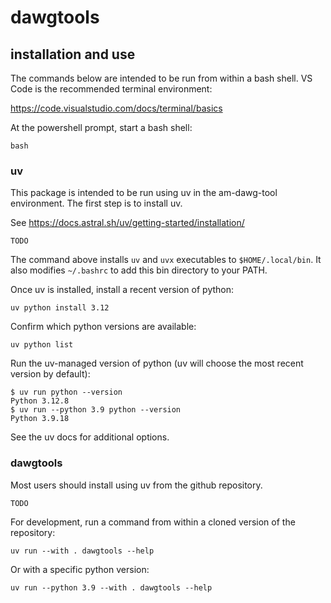 # dawgtools

## installation and use

The commands below are intended to be run from within a bash shell. VS
Code is the recommended terminal environment:

https://code.visualstudio.com/docs/terminal/basics

At the powershell prompt, start a bash shell:

```
bash
```

### uv

This package is intended to be run using uv in the am-dawg-tool
environment. The first step is to install uv.

See https://docs.astral.sh/uv/getting-started/installation/

```
TODO
```

The command above installs ``uv`` and ``uvx`` executables to
``$HOME/.local/bin``. It also modifies ``~/.bashrc`` to add this bin
directory to your PATH.

Once uv is installed, install a recent version of python:

```
uv python install 3.12
```

Confirm which python versions are available:

```
uv python list
```

Run the uv-managed version of python (uv will choose the most recent version by default):

```
$ uv run python --version
Python 3.12.8
$ uv run --python 3.9 python --version
Python 3.9.18
```

See the uv docs for additional options.

### dawgtools

Most users should install using uv from the github repository.

```
TODO
```

For development, run a command from within a cloned version of the
repository:

```
uv run --with . dawgtools --help
```

Or with a specific python version:

```
uv run --python 3.9 --with . dawgtools --help
```

